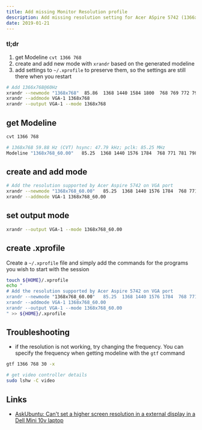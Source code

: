 ```yaml
---
title: Add missing Monitor Resolution profile
description: Add missing resolution setting for Acer ASpire 5742 (1366x768) to be used with a 24" Dell P2414H capable of FHD resolution (1920x1080)
date: 2019-01-21
---
```


### tl;dr

1. get Modeline `cvt 1366 768`
2. create and add new mode with `xrandr` based on the generated modeline
3. add settings to `~/.xprofile` to preserve them, so the settings are still there when you restart


```bash
# Add 1366x768@60Hz
xrandr --newmode "1368x768"  85.86  1368 1440 1584 1800  768 769 772 795  -HSync +Vsync
xrandr --addmode VGA-1 1368x768
xrandr --output VGA-1 --mode 1368x768
```

## get Modeline

```bash
cvt 1366 768
```

```bash
# 1368x768 59.88 Hz (CVT) hsync: 47.79 kHz; pclk: 85.25 MHz
Modeline "1368x768_60.00"   85.25  1368 1440 1576 1784  768 771 781 798 -hsync +vsync
```

## create and add mode

```bash
# Add the resolution supported by Acer Aspire 5742 on VGA port
xrandr --newmode "1368x768_60.00"   85.25  1368 1440 1576 1784  768 771 781 798 -hsync +vsync
xrandr --addmode VGA-1 1368x768_60.00
```

## set output mode

```bash
xrandr --output VGA-1 --mode 1368x768_60.00
```

## create .xprofile

Create a `~/.xprofile` file and simply add the commands for the programs you wish to start with the session

```bash
touch ${HOME}/.xprofile
echo "
# Add the resolution supported by Acer Aspire 5742 on VGA port
xrandr --newmode "1368x768_60.00"   85.25  1368 1440 1576 1784  768 771 781 798 -hsync +vsync
xrandr --addmode VGA-1 1368x768_60.00
xrandr --output VGA-1 --mode 1368x768_60.00
" >> ${HOME}/.xprofile
```

## Troubleshooting

- if the resolution is not working, try changing the frequency. You can specify the frequency when getting modeline with the `gtf` command

```bash
gtf 1366 768 30 -x
```

```bash
# get video controller details
sudo lshw -C video
```

Links
---

- [AskUbuntu: Can't set a higher screen resolution in a external display in a Dell Mini 10v laptop](https://askubuntu.com/questions/73007/cant-set-a-higher-screen-resolution-in-a-external-display-in-a-dell-mini-10v-la)